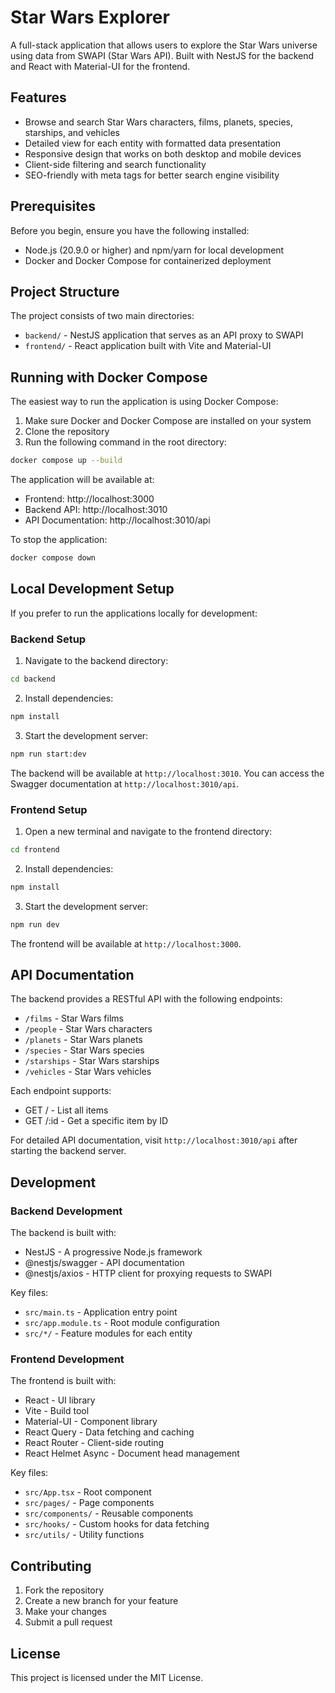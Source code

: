 # Star Wars Explorer

A full-stack application that allows users to explore the Star Wars universe using data from SWAPI (Star Wars API). Built with NestJS for the backend and React with Material-UI for the frontend.

## Features

- Browse and search Star Wars characters, films, planets, species, starships, and vehicles
- Detailed view for each entity with formatted data presentation
- Responsive design that works on both desktop and mobile devices
- Client-side filtering and search functionality
- SEO-friendly with meta tags for better search engine visibility

## Prerequisites

Before you begin, ensure you have the following installed:
- Node.js (20.9.0 or higher) and npm/yarn for local development
- Docker and Docker Compose for containerized deployment

## Project Structure

The project consists of two main directories:
- `backend/` - NestJS application that serves as an API proxy to SWAPI
- `frontend/` - React application built with Vite and Material-UI

## Running with Docker Compose

The easiest way to run the application is using Docker Compose:

1. Make sure Docker and Docker Compose are installed on your system
2. Clone the repository
3. Run the following command in the root directory:

```bash
docker compose up --build
```

The application will be available at:
- Frontend: http://localhost:3000
- Backend API: http://localhost:3010
- API Documentation: http://localhost:3010/api

To stop the application:
```bash
docker compose down
```

## Local Development Setup

If you prefer to run the applications locally for development:

### Backend Setup

1. Navigate to the backend directory:
```bash
cd backend
```

2. Install dependencies:
```bash
npm install
```

3. Start the development server:
```bash
npm run start:dev
```

The backend will be available at `http://localhost:3010`. You can access the Swagger documentation at `http://localhost:3010/api`.

### Frontend Setup

1. Open a new terminal and navigate to the frontend directory:
```bash
cd frontend
```

2. Install dependencies:
```bash
npm install
```

3. Start the development server:
```bash
npm run dev
```

The frontend will be available at `http://localhost:3000`.

## API Documentation

The backend provides a RESTful API with the following endpoints:

- `/films` - Star Wars films
- `/people` - Star Wars characters
- `/planets` - Star Wars planets
- `/species` - Star Wars species
- `/starships` - Star Wars starships
- `/vehicles` - Star Wars vehicles

Each endpoint supports:
- GET / - List all items
- GET /:id - Get a specific item by ID

For detailed API documentation, visit `http://localhost:3010/api` after starting the backend server.

## Development

### Backend Development

The backend is built with:
- NestJS - A progressive Node.js framework
- @nestjs/swagger - API documentation
- @nestjs/axios - HTTP client for proxying requests to SWAPI

Key files:
- `src/main.ts` - Application entry point
- `src/app.module.ts` - Root module configuration
- `src/*/` - Feature modules for each entity

### Frontend Development

The frontend is built with:
- React - UI library
- Vite - Build tool
- Material-UI - Component library
- React Query - Data fetching and caching
- React Router - Client-side routing
- React Helmet Async - Document head management

Key files:
- `src/App.tsx` - Root component
- `src/pages/` - Page components
- `src/components/` - Reusable components
- `src/hooks/` - Custom hooks for data fetching
- `src/utils/` - Utility functions

## Contributing

1. Fork the repository
2. Create a new branch for your feature
3. Make your changes
4. Submit a pull request

## License

This project is licensed under the MIT License. 